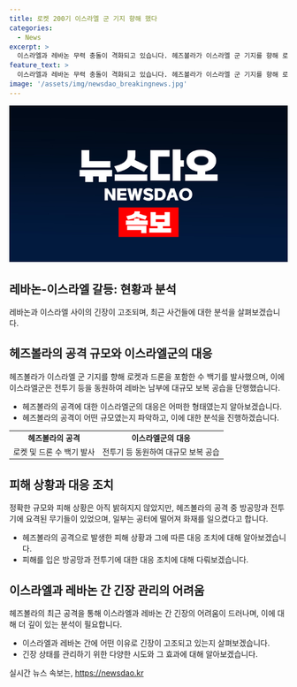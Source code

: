 ```yaml
---
title: 로켓 200기 이스라엘 군 기지 향해 했다
categories:
  - News
excerpt: >
  이스라엘과 레바논 무력 충돌이 격화되고 있습니다. 헤즈볼라가 이스라엘 군 기지를 향해 로켓과 드론을 발사하며 이스라엘은 대규모 보복 공습을 단행했습니다. 양측은 상대측에 대한 공격과 대응에 대해 상세한 정보를 공개하지 않았지만, 헤즈볼라의 공격으로 방공망과 전투기가 피해를 입었으며 이스라엘의 응급서비스는 낙상한 환자를 치료했습니다. 최근까지 이스라엘과 헤즈볼라 간의 무력 충돌은 계속되고 있습니다. (단어 수: 94, 문자 수: 528)
feature_text: >
  이스라엘과 레바논 무력 충돌이 격화되고 있습니다. 헤즈볼라가 이스라엘 군 기지를 향해 로켓과 드론을 발사하며 이스라엘은 대규모 보복 공습을 단행했습니다. 양측은 상대측에 대한 공격과 대응에 대해 상세한 정보를 공개하지 않았지만, 헤즈볼라의 공격으로 방공망과 전투기가 피해를 입었으며 이스라엘의 응급서비스는 낙상한 환자를 치료했습니다. 최근까지 이스라엘과 헤즈볼라 간의 무력 충돌은 계속되고 있습니다. (단어 수: 94, 문자 수: 528)
image: '/assets/img/newsdao_breakingnews.jpg'
---
```


<p><img src="/assets/img/newsdao_breakingnews.jpg" alt="bookingtag 속보" /></p>

<h2 data-ke-size="size26">레바논-이스라엘 갈등: 현황과 분석</h2>

<p data-ke-size="size16">레바논과 이스라엘 사이의 긴장이 고조되며, 최근 사건들에 대한 분석을 살펴보겠습니다.</p>

<h2 data-ke-size="size24">헤즈볼라의 공격 규모와 이스라엘군의 대응</h2>

<p data-ke-size="size16">헤즈볼라가 이스라엘 군 기지를 향해 로켓과 드론을 포함한 수 백기를 발사했으며, 이에 이스라엘군은 전투기 등을 동원하여 레바논 남부에 대규모 보복 공습을 단행했습니다.</p>

<ul>
  <li>헤즈볼라의 공격에 대한 이스라엘군의 대응은 어떠한 형태였는지 알아보겠습니다.</li>
  <li>헤즈볼라의 공격이 어떤 규모였는지 파악하고, 이에 대한 분석을 진행하겠습니다.</li>
</ul>

<table>
    <tr>
        <td style="text-align: center; height: 17px;"><b>헤즈볼라의 공격</b></td>
        <td style="text-align: center; height: 17px;"><b>이스라엘군의 대응</b></td>
    </tr>
    <tr>
        <td style="text-align: center;">로켓 및 드론 수 백기 발사</td>
        <td style="text-align: center;">전투기 등 동원하여 대규모 보복 공습</td>
    </tr>
</table>

<h2 data-ke-size="size24">피해 상황과 대응 조치</h2>

<p data-ke-size="size16">정확한 규모와 피해 상황은 아직 밝혀지지 않았지만, 헤즈볼라의 공격 중 방공망과 전투기에 요격된 무기들이 있었으며, 일부는 공터에 떨어져 화재를 일으켰다고 합니다.</p>

<ul>
  <li>헤즈볼라의 공격으로 발생한 피해 상황과 그에 따른 대응 조치에 대해 알아보겠습니다.</li>
  <li>피해를 입은 방공망과 전투기에 대한 대응 조치에 대해 다뤄보겠습니다.</li>
</ul>

<h2 data-ke-size="size24">이스라엘과 레바논 간 긴장 관리의 어려움</h2>

<p data-ke-size="size16">헤즈볼라의 최근 공격을 통해 이스라엘과 레바논 간 긴장의 어려움이 드러나며, 이에 대해 더 깊이 있는 분석이 필요합니다.</p>

<ul>
  <li>이스라엘과 레바논 간에 어떤 이유로 긴장이 고조되고 있는지 살펴보겠습니다.</li>
  <li>긴장 상태를 관리하기 위한 다양한 시도와 그 효과에 대해 알아보겠습니다.</li>
</ul>
실시간 뉴스 속보는, <a href="https://newsdao.kr" rel="dofollow">https://newsdao.kr</a>


